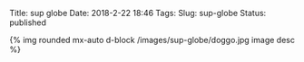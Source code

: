 Title: sup globe
Date: 2018-2-22 18:46
Tags:
Slug: sup-globe
Status: published


  <!-- No title  -->



{% img rounded mx-auto d-block /images/sup-globe/doggo.jpg image desc %}